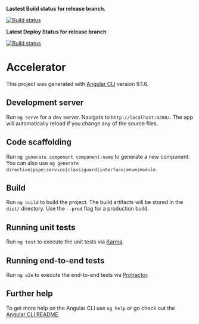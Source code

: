 **Lastest Build status for release branch.**

[![Build status](https://dev.azure.com/sagarmalakannawar/DTL-Onesims/_apis/build/status/Angular-CI?branchName=release)](https://dev.azure.com/sagarmalakannawar/DTL-Onesims/_build/latest?definitionId=14)

**Latest Deploy Status for release branch**

[![Build status](https://vsrm.dev.azure.com/sagarmalakannawar/_apis/public/Release/badge/80007c08-c434-4840-9365-b0241555fbce/3/7)](https://dev.azure.com/sagarmalakannawar/DTL-Onesims/_release?_a=releases&view=mine&definitionId=3)

# Accelerator

This project was generated with [Angular CLI](https://github.com/angular/angular-cli) version 9.1.6.

## Development server

Run `ng serve` for a dev server. Navigate to `http://localhost:4200/`. The app will automatically reload if you change any of the source files.

## Code scaffolding

Run `ng generate component component-name` to generate a new component. You can also use `ng generate directive|pipe|service|class|guard|interface|enum|module`.

## Build

Run `ng build` to build the project. The build artifacts will be stored in the `dist/` directory. Use the `--prod` flag for a production build.

## Running unit tests

Run `ng test` to execute the unit tests via [Karma](https://karma-runner.github.io).

## Running end-to-end tests

Run `ng e2e` to execute the end-to-end tests via [Protractor](http://www.protractortest.org/).

## Further help

To get more help on the Angular CLI use `ng help` or go check out the [Angular CLI README](https://github.com/angular/angular-cli/blob/master/README.md).
